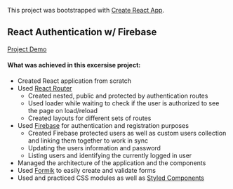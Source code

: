 This project was bootstrapped with [Create React App](https://github.com/facebook/create-react-app).

## React Authentication w/ Firebase

[Project Demo](https://example-d711a.firebaseapp.com/)

#### What was achieved in this excersise project:

* Created React application from scratch
* Used [React Router](https://reacttraining.com/react-router/web)
  * Created nested, public and protected by authentication routes
  * Used loader while waiting to check if the user is authorized to see the page on load/reload
  * Created layouts for different sets of routes
* Used [Firebase](https://firebase.google.com/) for authentication and registration purposes
  * Created Firebase protected users as well as custom users collection and linking them together to work in sync
  * Updating the users information and password
  * Listing users and identifying the currently logged in user
* Managed the architecture of the application and the components
* Used [Formik](https://jaredpalmer.com/formik) to easily create and validate forms
* Used and practiced CSS modules as well as [Styled Components](https://www.styled-components.com/)